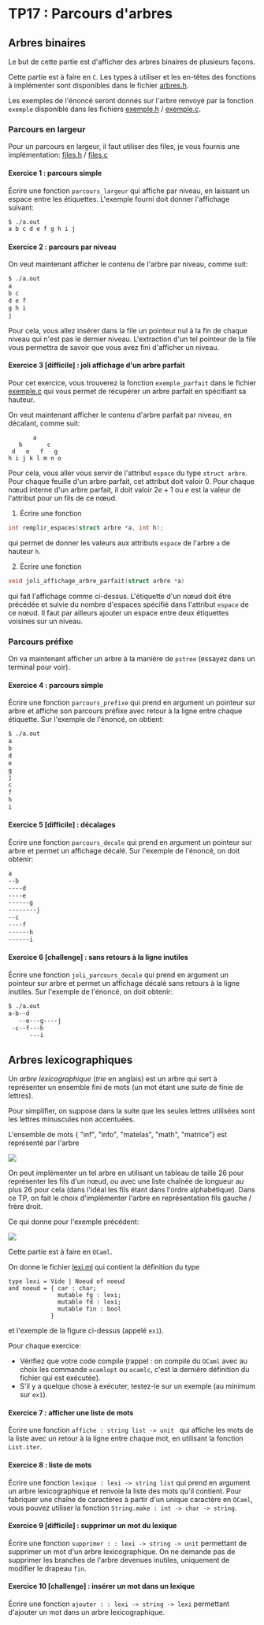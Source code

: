 TP17 : Parcours d'arbres
==

## Arbres binaires

Le but de cette partie est d'afficher des arbres binaires de plusieurs façons.

Cette partie est à faire en `C`. Les types à utiliser et les en-têtes des
fonctions à implémenter sont disponibles dans le fichier [arbres.h](code/arbres.h).

Les exemples de l'énoncé seront donnés sur l'arbre renvoyé par la
fonction `exemple` disponible dans les fichiers
[exemple.h](code/exemple.h) / [exemple.c](code/exemple.c).

### Parcours en largeur
Pour un parcours en largeur, il faut utiliser des files, je vous
fournis une implémentation: [files.h](code/files.h) / [files.c](code/files.c)

#### Exercice 1 : parcours simple
Écrire une fonction `parcours_largeur` qui affiche par niveau, en laissant
un espace entre les étiquettes. L'exemple fourni doit donner
l'affichage suivant:
```bash
$ ./a.out 
a b c d e f g h i j 
```

#### Exercice 2 : parcours par niveau
On veut maintenant afficher le contenu de l'arbre par niveau, comme
suit:
```bash
$ ./a.out
a 
b c 
d e f 
g h i 
j 
```
Pour cela, vous allez insérer dans la file un pointeur nul à la fin de
chaque niveau qui n'est pas le dernier niveau. L'extraction d'un tel
pointeur de la file vous permettra de savoir que vous avez fini
d'afficher un niveau.

#### Exercice 3 [difficile] : joli affichage d'un arbre parfait
Pour cet exercice, vous trouverez la fonction `exemple_parfait` dans
le fichier [exemple.c](code/exemple.c) qui vous permet de récupérer un
arbre parfait en spécifiant sa hauteur.

On veut maintenant afficher le contenu d'arbre parfait par niveau, en
décalant, comme suit:
```
       a        
   b       c    
 d   e   f   g  
h i j k l m n o 
```
Pour cela, vous aller vous servir de l'attribut `espace` du type
`struct arbre`. Pour chaque feuille d'un arbre parfait, cet attribut
doit valoir 0. Pour chaque nœud interne d'un arbre parfait, il doit
valoir $2e+1$ ou $e$ est la valeur de l'attribut pour un fils de ce
nœud.

1. Écrire une fonction
```C
int remplir_espaces(struct arbre *a, int h);
```
qui permet de donner les valeurs aux attributs `espace` de l'arbre `a`
de hauteur `h`.

2. Écrire une fonction
```C
void joli_affichage_arbre_parfait(struct arbre *a)
```
qui fait l'affichage comme ci-dessus. L'étiquette d'un nœud doit être
précédée et suivie du nombre d'espaces spécifié dans l'attribut
`espace` de ce nœud. Il faut par ailleurs ajouter un espace entre deux
étiquettes voisines sur un niveau.


### Parcours préfixe
On va maintenant afficher un arbre à la manière de `pstree` (essayez
dans un terminal pour voir).



#### Exercice 4 : parcours simple
Écrire une fonction `parcours_prefixe` qui prend en argument un
pointeur sur arbre et affiche son parcours préfixe avec retour à la
ligne entre chaque étiquette. Sur l'exemple de
l'énoncé, on obtient:
```bash
$ ./a.out 
a
b
d
e
g
j
c
f
h
i
```

#### Exercice 5  [difficile] : décalages
Écrire une fonction `parcours_decale` qui prend en argument un
pointeur sur arbre et permet un affichage décalé. Sur l'exemple de
l'énoncé, on doit obtenir:
```bash
a
--b
----d
----e
------g
--------j
--c
----f
------h
------i
```

#### Exercice 6  [challenge] : sans retours à la ligne inutiles
Écrire une fonction `joli_parcours_decale` qui prend en argument un
pointeur sur arbre et permet un affichage décalé sans retours à la
ligne inutiles. Sur l'exemple de
l'énoncé, on doit obtenir:
```bash
$ ./a.out 
a-b--d
   --e---g----j
 -c--f---h
      ---i
```

## Arbres lexicographiques

Un _arbre lexicographique_ (_trie_ en anglais) est un arbre qui sert à
représenter un ensemble fini de mots (un mot étant une suite de finie
de lettres).

Pour simplifier, on suppose dans la suite que les seules lettres
utilisées sont les lettres minuscules non accentuées.


L'ensemble de mots { "inf", "info", "matelas", "math", "matrice"} est représenté par l'arbre

![](img/lexique.png)

On peut implémenter un tel arbre en utilisant un tableau de taille 26
pour représenter les fils d'un nœud, ou avec une liste chaînée de
longueur au plus 26 pour cela (dans l'idéal les fils étant dans
l'ordre alphabétique). Dans ce TP, on fait le choix
d'implémenter l'arbre en représentation fils gauche / frère droit.

Ce qui donne pour l'exemple précédent:

![](img/lexi.png)

Cette partie est à faire en `OCaml`.

On donne le fichier [lexi.ml](code/lexi.ml) qui contient la définition
du type

```Caml
type lexi = Vide | Noeud of noeud
and noeud = { car : char;
              mutable fg : lexi;
              mutable fd : lexi;
              mutable fin : bool
            }
```

et l'exemple de la figure ci-dessus (appelé `ex1`).

Pour chaque exercice:
* Vérifiez que votre code compile (rappel : on compile du `OCaml` avec
  au choix les commande `ocamlopt` ou `ocamlc`, c'est la dernière
  définition du fichier qui est exécutée).
* S'il y a quelque chose à exécuter, testez-le sur un exemple (au
  minimum sur `ex1`).

#### Exercice 7 : afficher une liste de mots
Écrire une fonction `affiche : string list -> unit ` qui affiche les
mots de la liste avec un retour à la ligne entre chaque mot, en
utilisant la fonction `List.iter`.

#### Exercice 8 : liste de mots
Écrire une fonction `lexique : lexi -> string list` qui prend en
argument un arbre lexicographique et renvoie la liste des mots qu'il
contient. Pour fabriquer une chaîne de caractères à partir d'un unique
caractère en `OCaml`, vous pouvez utiliser la fonction `String.make :
int -> char -> string`.

#### Exercice 9 [difficile] : supprimer un mot du lexique
Écrire une fonction `supprimer : : lexi -> string -> unit` permettant
de supprimer un mot d'un arbre lexicographique. On ne demande pas de
supprimer les branches de l'arbre devenues inutiles, uniquement de
modifier le drapeau `fin`.

#### Exercice 10 [challenge] : insérer un mot dans un lexique
Écrire une fonction `ajouter : : lexi -> string -> lexi` permettant
d'ajouter un mot dans un arbre lexicographique.

